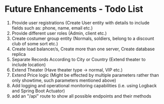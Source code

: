 
# Future Enhancements - Todo List
1. Provide user registrations (Create User entity with details to include fields such as: phone, name, email etc.)
2. Provide different user roles (Admin, client etc.)
3. Create costumer group entity (Normals, soldiers, belong to a discount club of some sort etc.)
4. Create load balancer/s, Create more than one server, Create database replica
5. Separate Records According to City or Country (Extend theater to include location)
6. Extend Theater (Have theater type -> normal, VIP etc.) 
7. Extend Price logic (Might be effected by multiple parameters rather than only showtime, such parameters mentioned above)
8. Add logging and operational monitoring capabilities (i.e. using Logback and Spring Boot Actuator)
9. add an "/api" route to show all possible endpoints and their methods
